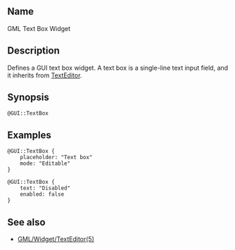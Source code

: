 ## Name

GML Text Box Widget

## Description

Defines a GUI text box widget. A text box is a single-line text input field, and it inherits from [TextEditor](help://man/5/GML/Widget/TextEditor).

## Synopsis

`@GUI::TextBox`

## Examples

```gml
@GUI::TextBox {
    placeholder: "Text box"
    mode: "Editable"
}

@GUI::TextBox {
    text: "Disabled"
    enabled: false
}
```

## See also

-   [GML/Widget/TextEditor(5)](help://man/5/GML/Widget/TextEditor)
